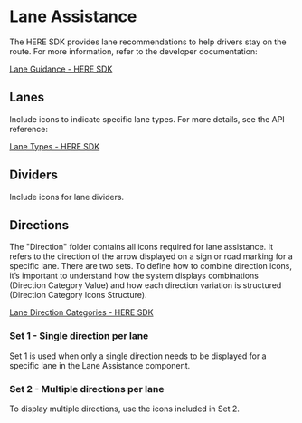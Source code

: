 # Lane Assistance

The HERE SDK provides lane recommendations to help drivers stay on the route. For more information, refer to the developer documentation:

[Lane Guidance - HERE SDK](https://www.here.com/docs/bundle/sdk-for-android-navigate-developer-guide/page/topics/navigation-lane-guidance.html)

## Lanes

Include icons to indicate specific lane types. For more details, see the API reference:

[Lane Types - HERE SDK](https://www.here.com/docs/bundle/sdk-for-android-navigate-api-reference/page/com/here/sdk/navigation/LaneType.html)

## Dividers

Include icons for lane dividers.

## Directions

The "Direction" folder contains all icons required for lane assistance. It refers to the direction of the arrow displayed on a sign or road marking for a specific lane. There are two sets. To define how to combine direction icons, it’s important to understand how the system displays combinations (Direction Category Value) and how each direction variation is structured (Direction Category Icons Structure).

[Lane Direction Categories - HERE SDK](https://www.here.com/docs/bundle/sdk-for-android-navigate-api-reference/page/com/here/sdk/navigation/LaneDirectionCategory.html)

### Set 1 - Single direction per lane

Set 1 is used when only a single direction needs to be displayed for a specific lane in the Lane Assistance component.

### Set 2 - Multiple directions per lane

To display multiple directions, use the icons included in Set 2.
